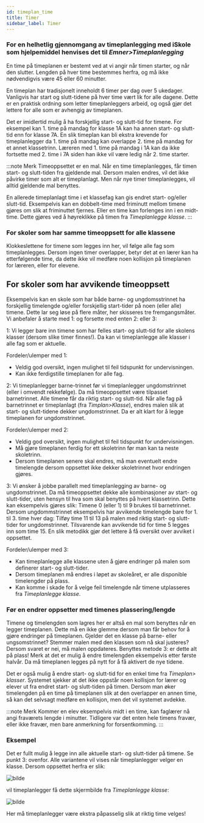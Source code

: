 ```yaml
---
id: timeplan_time
title: Timer
sidebar_label: Timer
---
```


### For en helhetlig gjennomgang av timeplanlegging med iSkole som hjelpemiddel henvises det til _Emner>Timeplanlegging_

En time på timeplanen er bestemt ved at vi angir når timen starter, og når den slutter. Lengden på hver time bestemmes herfra, og må ikke nødvendigvis være 45 eller 60 minutter.

En timeplan har tradisjonelt inneholdt 6 timer per dag over 5 ukedager. Vanligvis har start og slutt-tidene på hver time vært lik for alle dagene. Dette er en praktisk ordning som letter timeplanleggers arbeid, og også gjør det lettere for alle som er avhengig av timeplanen.

Det er imidlertid mulig å ha forskjellig start- og slutt-tid for timene. For eksempel kan 1. time på mandag for klasse 1A kan ha annen start- og slutt-tid enn for klasse 7A. En slik timeplan kan bli ekstra krevende for timeplanlegger da 1. time på mandag  kan overlappe 2. time på mandag for et annet klassetrinn. Læreren med 1. time på mandag i 1A  kan da ikke fortsette med 2. time i 7A siden han ikke vil være ledig når 2. time starter.

:::note Merk
Timeoppsettet er en mal. Når en time timeplanlegges, får timen start- og slutt-tiden fra gjeldende mal. Dersom malen endres, vil det ikke påvirke timer som alt er timeplanlagt. Men når nye timer timeplanlegges, vil alltid gjeldende mal benyttes. 

En allerede timeplanlagt time i et klassefag kan gis endret start- og/eller slutt-tid. Eksempelvis kan en dobbelt-time med friminutt mellom timene gjøres om slik at friminuttet fjernes. Eller en time kan forlenges inn i en midt-time. Dette gjøres ved å høyreklikke på timen fra _Timeplanlegge klasse_.
:::

### For skoler som har samme timeoppsett for alle klassene
Klokkeslettene for timene som legges inn her, vil følge alle fag som timeplanlegges. Dersom ingen timer overlapper, betyr det at en lærer kan ha etterfølgende time, da dette ikke vil medføre noen kollisjon på timeplanen for læreren, eller for elevene.

## For skoler som har avvikende timeoppsett
Eksempelvis kan en skole som har både barne- og ungdomsstrinnet ha forskjellig timelengde og/eller forskjellig start-tider på noen (eller alle) timene. Dette lar seg løse på flere måter, her skisseres tre fremgangsmåter. Vi anbefaler å starte med 1: og forsette med enten 2: eller 3:

1: Vi legger bare inn timene som har felles start- og slutt-tid for alle skolens klasser (dersom slike timer finnes!).
Da kan vi timeplanlegge alle klasser i alle fag som er aktuelle.

Fordeler/ulemper med 1:
+ Veldig god oversikt, ingen mulighet til feil tidspunkt for undervisningen.
+ Kan ikke ferdigstille timeplanen for alle fag.

2: Vi timeplanlegger barne-trinnet før vi timeplanlegger ungdomstrinnet (eller i omvendt rekkefølge).
Da må timeoppsettet være tilpasset barnetrinnet. Alle timene får da riktig start- og slutt-tid.
Når alle fag på barnetrinnet er timeplanlagt (fra _Timplan>Klasse_), endres malen slik at start- og slutt-tidene dekker  ungdomstrinnet. Da er alt klart for å legge timeplanen for ungdomstrinnet.

Fordeler/ulemper med 2: 
+ Veldig god oversikt, ingen mulighet til feil tidspunkt for undervisningen.
+ Må gjøre timeplanen ferdig for ett skoletrinn før man kan ta neste skoletrinn.
+ Dersom timeplanen senere skal endres, må man eventuelt endre timelengde dersom oppsettet ikke dekker skoletrinnet hvor endringen gjøres.

3: Vi ønsker å jobbe parallelt med timeplanlegging av barne- og ungdomstrinnet.
Da må timeoppsettet dekke alle kombinasjoner av start- og slutt-tider, uten hensyn til hva som skal benyttes på hvert klassetrinn. Dette kan eksempelvis gjøres slik:
Timene 0 (eller 1) til 9 brukes til barnetrinnet. Dersom ungdommstrinnet eksempelvis har avvikende timelengde bare for 1. til 3. time hver dag: Tilføy time 11 til 13 på malen med riktig start- og slutt-tider for ungdomstrinnet. Tilsvarende kan avvikende tid for time 5 legges inn som time 15. En slik metodikk gjør det lettere å få oversikt over avviket i oppsettet.

Fordeler/ulemper med 3: 
+ Kan timeplanlegge alle klassene uten å gjøre endringer på malen som definerer start- og slutt-tider.
+ Dersom timeplanen må endres i løpet av skoleåret, er alle disponible timelengder på plass.
+ Kan komme i skade for å velge feil timelengde når timene utplasseres fra _Timeplanlegge klasse_.

### Før en endrer oppsetter med timenes plassering/lengde
Timene og timelengden som lagres her er altså en mal som benyttes når en legger timeplanen. Dette må en ikke glemme dersom man får behov for å gjøre endringer på timeplanen. Gjelder det en klasse på barne- eller ungsomstrinnet? Stemmer malen med den klassen som nå skal justeres? Dersom svaret er nei, må malen oppdateres. Benyttes metode 3: er dette alt på plass! Merk at det er mulig å endre timelengden eksempelvis etter første halvår. Da må timeplanen legges på nytt for å få aktivert de nye tidene.

Det er også mulig å endre start- og slutt-tid for en enkel time fra _Timeplan> klasser_. Systemet sjekker at det ikke oppstår noen kollisjon for lærer og elever ut fra endret start- og slutt-tiden på timen. Dersom man øker timelengden på en time på timeplanen slik at den overlapper en annen time, så kan det selvsagt medføre en kollisjon, men det vil systemet avdekke.

:::note Merk
Kommer en elev eksempelvis midt i en time, kan faglærer nå angi fraværets lengde i minutter. Tidligere var det enten hele timens fravær, eller ikke fravær, men bare anmerkning for forsentkomming.
:::

### Eksempel
Det er fullt mulig å legge inn alle aktuelle start- og slutt-tider på timene. Se punkt 3: ovenfor. Alle variantene vil vises når timeplanlegger velger en klasse. 
Dersom oppsettet herfra er slik:

![bilde](https://user-images.githubusercontent.com/80097133/158549676-73bc825b-4a0c-4a7e-920d-3c3c32ead2ea.png)

vil timeplanlegger få dette skjermbilde fra _Timeplanlegge klasse_:

![bilde](https://user-images.githubusercontent.com/80097133/158548921-624dd3bd-8cf5-4110-8a30-7e6479dc5fb2.png)

Her må timeplanlegger være ekstra påpasselig slik at riktig time velges!





